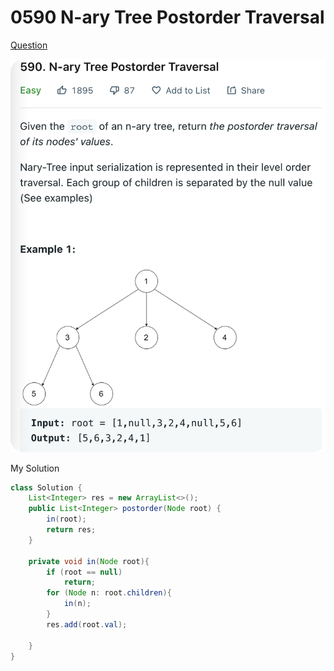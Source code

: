 # 0590 N-ary Tree Postorder Traversal

[Question](https://leetcode.com/problems/n-ary-tree-postorder-traversal/)

![](.gitbook/assets/image-20221013013604586.png)

My Solution

```java
class Solution {
    List<Integer> res = new ArrayList<>();
    public List<Integer> postorder(Node root) {
        in(root);
        return res;
    }
    
    private void in(Node root){
        if (root == null)
            return;
        for (Node n: root.children){
            in(n);
        }
        res.add(root.val);
        
    }
}
```
